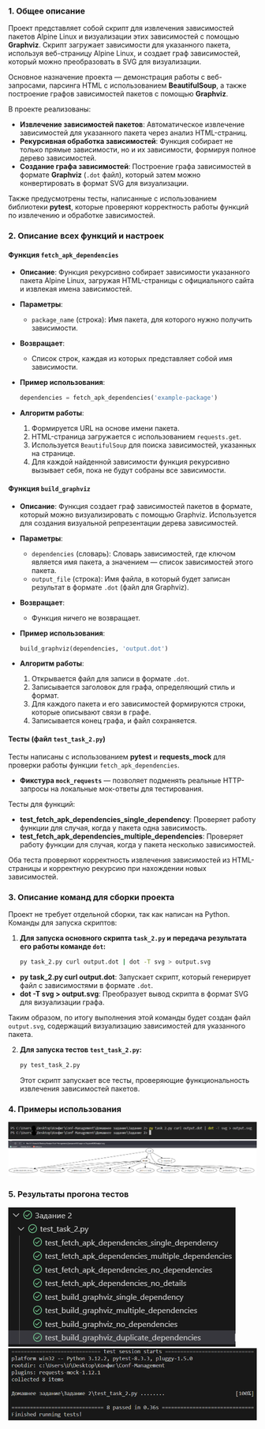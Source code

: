 ### 1. **Общее описание**

Проект представляет собой скрипт для извлечения зависимостей пакетов Alpine Linux и визуализации этих зависимостей с помощью **Graphviz**. Скрипт загружает зависимости для указанного пакета, используя веб-страницу Alpine Linux, и создает граф зависимостей, который можно преобразовать в SVG для визуализации.

Основное назначение проекта — демонстрация работы с веб-запросами, парсинга HTML с использованием **BeautifulSoup**, а также построение графов зависимостей пакетов с помощью **Graphviz**.

В проекте реализованы:

- **Извлечение зависимостей пакетов**: Автоматическое извлечение зависимостей для указанного пакета через анализ HTML-страниц.
- **Рекурсивная обработка зависимостей**: Функция собирает не только прямые зависимости, но и их зависимости, формируя полное дерево зависимостей.
- **Создание графа зависимостей**: Построение графа зависимостей в формате **Graphviz** (`.dot` файл), который затем можно конвертировать в формат SVG для визуализации.

Также предусмотрены тесты, написанные с использованием библиотеки **pytest**, которые проверяют корректность работы функций по извлечению и обработке зависимостей.

### 2. **Описание всех функций и настроек**

#### Функция `fetch_apk_dependencies`

- **Описание**:
  Функция рекурсивно собирает зависимости указанного пакета Alpine Linux, загружая HTML-страницы с официального сайта и извлекая имена зависимостей.

- **Параметры**:
  - `package_name` (строка): Имя пакета, для которого нужно получить зависимости.

- **Возвращает**:
  - Список строк, каждая из которых представляет собой имя зависимости.

- **Пример использования**:
  ```python
  dependencies = fetch_apk_dependencies('example-package')
  ```

- **Алгоритм работы**:
  1. Формируется URL на основе имени пакета.
  2. HTML-страница загружается с использованием `requests.get`.
  3. Используется `BeautifulSoup` для поиска зависимостей, указанных на странице.
  4. Для каждой найденной зависимости функция рекурсивно вызывает себя, пока не будут собраны все зависимости.

#### Функция `build_graphviz`

- **Описание**:
  Функция создает граф зависимостей пакетов в формате, который можно визуализировать с помощью Graphviz. Используется для создания визуальной репрезентации дерева зависимостей.

- **Параметры**:
  - `dependencies` (словарь): Словарь зависимостей, где ключом является имя пакета, а значением — список зависимостей этого пакета.
  - `output_file` (строка): Имя файла, в который будет записан результат в формате `.dot` (файл для Graphviz).

- **Возвращает**:
  - Функция ничего не возвращает.

- **Пример использования**:
  ```python
  build_graphviz(dependencies, 'output.dot')
  ```

- **Алгоритм работы**:
  1. Открывается файл для записи в формате `.dot`.
  2. Записывается заголовок для графа, определяющий стиль и формат.
  3. Для каждого пакета и его зависимостей формируются строки, которые описывают связи в графе.
  4. Записывается конец графа, и файл сохраняется.

#### Тесты (файл `test_task_2.py`)

Тесты написаны с использованием **pytest** и **requests_mock** для проверки работы функции `fetch_apk_dependencies`.

- **Фикстура `mock_requests`** — позволяет подменять реальные HTTP-запросы на локальные мок-ответы для тестирования.

Тесты для функций:

- **test_fetch_apk_dependencies_single_dependency**: Проверяет работу функции для случая, когда у пакета одна зависимость.
- **test_fetch_apk_dependencies_multiple_dependencies**: Проверяет работу функции для случая, когда у пакета несколько зависимостей.
  
Оба теста проверяют корректность извлечения зависимостей из HTML-страницы и корректную рекурсию при нахождении новых зависимостей.

### 3. **Описание команд для сборки проекта**

Проект не требует отдельной сборки, так как написан на Python. Команды для запуска скриптов:

1. **Для запуска основного скрипта `task_2.py` и передача результата его работы команде `dot`:**
   ```bash
   py task_2.py curl output.dot | dot -T svg > output.svg
   ```
- **py task_2.py curl output.dot**: Запускает скрипт, который генерирует файл с зависимостями в формате `.dot`.
- **dot -T svg > output.svg**: Преобразует вывод скрипта в формат SVG для визуализации графа.

Таким образом, по итогу выполнения этой команды будет создан файл `output.svg`, содержащий визуализацию зависимостей для указанного пакета.

2. **Для запуска тестов `test_task_2.py`:**
   ```bash
   py test_task_2.py
   ```
   Этот скрипт запускает все тесты, проверяющие функциональность извлечения зависимостей пакетов.

### 4. **Примеры использования**
![Пример 1](./cf-hw2_1.png)
![Пример 1](./cf-hw2_2.png)

### 5. **Результаты прогона тестов**
![Тесты_1](./cf-hw2_3.png)
![Тесты_2](./cf-hw2_4.png)